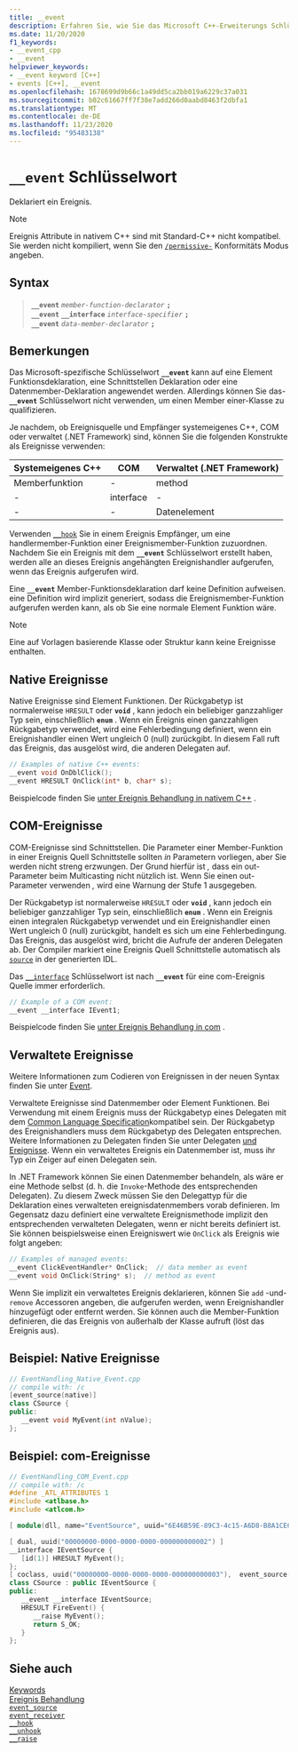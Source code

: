 ```yaml
---
title: __event
description: Erfahren Sie, wie Sie das Microsoft C++-Erweiterungs Schlüsselwort `__event` für die native Ereignis Behandlung verwenden.
ms.date: 11/20/2020
f1_keywords:
- __event_cpp
- __event
helpviewer_keywords:
- __event keyword [C++]
- events [C++], __event
ms.openlocfilehash: 1678699d9b66c1a49dd5ca2bb019a6229c37a031
ms.sourcegitcommit: b02c61667ff7f38e7add266d0aabd8463f2dbfa1
ms.translationtype: MT
ms.contentlocale: de-DE
ms.lasthandoff: 11/23/2020
ms.locfileid: "95483138"
---
```

# <a name="__event-keyword"></a>`__event` Schlüsselwort

Deklariert ein Ereignis.

> [!NOTE]
> Ereignis Attribute in nativem C++ sind mit Standard-C++ nicht kompatibel. Sie werden nicht kompiliert, wenn Sie den [`/permissive-`](../build/reference/permissive-standards-conformance.md) Konformitäts Modus angeben.

## <a name="syntax"></a>Syntax

> **`__event`** *`member-function-declarator`* **`;`**\
> **`__event`** **`__interface`** *`interface-specifier`* **`;`**\
> **`__event`** *`data-member-declarator`* **`;`**

## <a name="remarks"></a>Bemerkungen

Das Microsoft-spezifische Schlüsselwort **`__event`** kann auf eine Element Funktionsdeklaration, eine Schnittstellen Deklaration oder eine Datenmember-Deklaration angewendet werden. Allerdings können Sie das- **`__event`** Schlüsselwort nicht verwenden, um einen Member einer-Klasse zu qualifizieren.

Je nachdem, ob Ereignisquelle und Empfänger systemeigenes C++, COM oder verwaltet (.NET Framework) sind, können Sie die folgenden Konstrukte als Ereignisse verwenden:

| Systemeigenes C++ | COM | Verwaltet (.NET Framework) |
|--|--|--|
| Memberfunktion | - | method |
| - | interface | - |
| - | - | Datenelement |

Verwenden [`__hook`](../cpp/hook.md) Sie in einem Ereignis Empfänger, um eine handlermember-Funktion einer Ereignismember-Funktion zuzuordnen. Nachdem Sie ein Ereignis mit dem **`__event`** Schlüsselwort erstellt haben, werden alle an dieses Ereignis angehängten Ereignishandler aufgerufen, wenn das Ereignis aufgerufen wird.

Eine **`__event`** Member-Funktionsdeklaration darf keine Definition aufweisen. eine Definition wird implizit generiert, sodass die Ereignismember-Funktion aufgerufen werden kann, als ob Sie eine normale Element Funktion wäre.

> [!NOTE]
> Eine auf Vorlagen basierende Klasse oder Struktur kann keine Ereignisse enthalten.

## <a name="native-events"></a>Native Ereignisse

Native Ereignisse sind Element Funktionen. Der Rückgabetyp ist normalerweise `HRESULT` oder **`void`** , kann jedoch ein beliebiger ganzzahliger Typ sein, einschließlich **`enum`** . Wenn ein Ereignis einen ganzzahligen Rückgabetyp verwendet, wird eine Fehlerbedingung definiert, wenn ein Ereignishandler einen Wert ungleich 0 (null) zurückgibt. In diesem Fall ruft das Ereignis, das ausgelöst wird, die anderen Delegaten auf.

```cpp
// Examples of native C++ events:
__event void OnDblClick();
__event HRESULT OnClick(int* b, char* s);
```

Beispielcode finden Sie [unter Ereignis Behandlung in nativem C++](../cpp/event-handling-in-native-cpp.md) .

## <a name="com-events"></a>COM-Ereignisse

COM-Ereignisse sind Schnittstellen. Die Parameter einer Member-Funktion in einer Ereignis Quell Schnittstelle sollten *in* Parametern vorliegen, aber Sie werden nicht streng erzwungen. Der Grund hierfür ist *,* dass ein out-Parameter beim Multicasting nicht nützlich ist. Wenn Sie einen out-Parameter verwenden *,* wird eine Warnung der Stufe 1 ausgegeben.

Der Rückgabetyp ist normalerweise `HRESULT` oder **`void`** , kann jedoch ein beliebiger ganzzahliger Typ sein, einschließlich **`enum`** . Wenn ein Ereignis einen integralen Rückgabetyp verwendet und ein Ereignishandler einen Wert ungleich 0 (null) zurückgibt, handelt es sich um eine Fehlerbedingung. Das Ereignis, das ausgelöst wird, bricht die Aufrufe der anderen Delegaten ab. Der Compiler markiert eine Ereignis Quell Schnittstelle automatisch als [`source`](../windows/attributes/source-cpp.md) in der generierten IDL.

Das [`__interface`](../cpp/interface.md) Schlüsselwort ist nach **`__event`** für eine com-Ereignis Quelle immer erforderlich.

```cpp
// Example of a COM event:
__event __interface IEvent1;
```

Beispielcode finden Sie [unter Ereignis Behandlung in com](../cpp/event-handling-in-com.md) .

## <a name="managed-events"></a>Verwaltete Ereignisse

Weitere Informationen zum Codieren von Ereignissen in der neuen Syntax finden Sie unter [Event](../extensions/event-cpp-component-extensions.md).

Verwaltete Ereignisse sind Datenmember oder Element Funktionen. Bei Verwendung mit einem Ereignis muss der Rückgabetyp eines Delegaten mit dem [Common Language Specification](/dotnet/standard/language-independence-and-language-independent-components)kompatibel sein. Der Rückgabetyp des Ereignishandlers muss dem Rückgabetyp des Delegaten entsprechen. Weitere Informationen zu Delegaten finden Sie unter Delegaten [und Ereignisse](../dotnet/dotnet-programming-with-cpp-cli-visual-cpp.md). Wenn ein verwaltetes Ereignis ein Datenmember ist, muss ihr Typ ein Zeiger auf einen Delegaten sein.

In .NET Framework können Sie einen Datenmember behandeln, als wäre er eine Methode selbst (d. h. die `Invoke`-Methode des entsprechenden Delegaten). Zu diesem Zweck müssen Sie den Delegattyp für die Deklaration eines verwalteten ereignisdatenmembers vorab definieren. Im Gegensatz dazu definiert eine verwaltete Ereignismethode implizit den entsprechenden verwalteten Delegaten, wenn er nicht bereits definiert ist. Sie können beispielsweise einen Ereigniswert wie `OnClick` als Ereignis wie folgt angeben:

```cpp
// Examples of managed events:
__event ClickEventHandler* OnClick;  // data member as event
__event void OnClick(String* s);  // method as event
```

Wenn Sie implizit ein verwaltetes Ereignis deklarieren, können Sie `add` -und- `remove` Accessoren angeben, die aufgerufen werden, wenn Ereignishandler hinzugefügt oder entfernt werden. Sie können auch die Member-Funktion definieren, die das Ereignis von außerhalb der Klasse aufruft (löst das Ereignis aus).

## <a name="example-native-events"></a>Beispiel: Native Ereignisse

```cpp
// EventHandling_Native_Event.cpp
// compile with: /c
[event_source(native)]
class CSource {
public:
   __event void MyEvent(int nValue);
};
```

## <a name="example-com-events"></a>Beispiel: com-Ereignisse

```cpp
// EventHandling_COM_Event.cpp
// compile with: /c
#define _ATL_ATTRIBUTES 1
#include <atlbase.h>
#include <atlcom.h>

[ module(dll, name="EventSource", uuid="6E46B59E-89C3-4c15-A6D8-B8A1CEC98830") ];

[ dual, uuid("00000000-0000-0000-0000-000000000002") ]
__interface IEventSource {
   [id(1)] HRESULT MyEvent();
};
[ coclass, uuid("00000000-0000-0000-0000-000000000003"),  event_source(com) ]
class CSource : public IEventSource {
public:
   __event __interface IEventSource;
   HRESULT FireEvent() {
      __raise MyEvent();
      return S_OK;
   }
};
```

## <a name="see-also"></a>Siehe auch

[Keywords](../cpp/keywords-cpp.md)\
[Ereignis Behandlung](../cpp/event-handling.md)\
[`event_source`](../windows/attributes/event-source.md)\
[`event_receiver`](../windows/attributes/event-receiver.md)\
[`__hook`](../cpp/hook.md)\
[`__unhook`](../cpp/unhook.md)\
[`__raise`](../cpp/raise.md)
